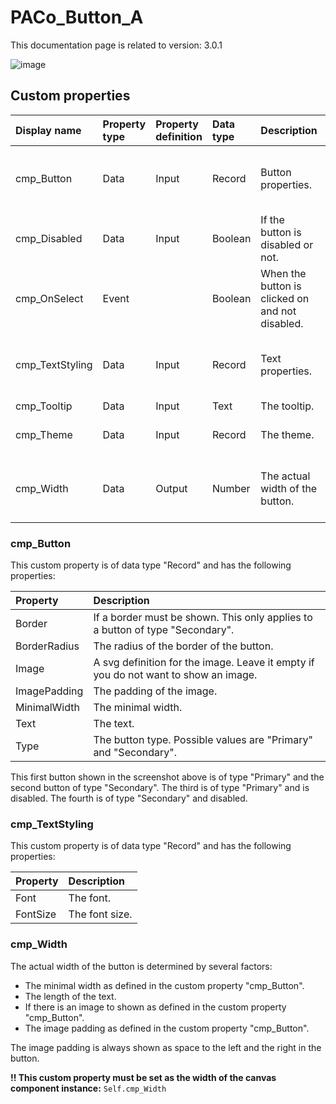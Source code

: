 # PACo_Button_A

This documentation page is related to version: 3.0.1

![image](https://github.com/formsandflows/PACo/assets/35654198/f779b9aa-2f32-4306-ac52-3d7d76ab1acb)

## Custom properties

| Display name | Property type | Property definition | Data type | Description | Memo
| :--- | :--- | :--- | :--- | :--- | :--- |
| cmp_Button | Data | Input | Record | Button properties. | See the documention about cmp_Button below. |
| cmp_Disabled | Data | Input | Boolean | If the button is disabled or not. | |
| cmp_OnSelect | Event | | Boolean | When the button is clicked on and not disabled. | |
| cmp_TextStyling | Data | Input | Record | Text properties. | See the documention about cmp_TextStyling below. |
| cmp_Tooltip | Data | Input | Text | The tooltip. | |
| cmp_Theme | Data | Input | Record | The theme. | See the documention on theming. |
| cmp_Width | Data | Output | Number | The actual width of the button. | See the documention about cmp_Width below. |

### cmp_Button
This custom property is of data type "Record" and has the following properties:

| Property | Description |
| :--- | :--- |
| Border | If a border must be shown. This only applies to a button of type "Secondary". |
| BorderRadius | The radius of the border of the button. |
| Image | A svg definition for the image. Leave it empty if you do not want to show an image. |
| ImagePadding | The padding of the image. |
| MinimalWidth | The minimal width. |
| Text | The text. |
| Type | The button type. Possible values are "Primary" and "Secondary". |

This first button shown in the screenshot above is of type "Primary" and the second button of type "Secondary". The third is of type "Primary" and is disabled. The fourth is of type "Secondary" and disabled.

### cmp_TextStyling
This custom property is of data type "Record" and has the following properties:

| Property | Description |
| :--- | :--- |
| Font | The font. |
| FontSize | The font size. |

### cmp_Width
The actual width of the button is determined by several factors:
- The minimal width as defined in the custom property "cmp_Button".
- The length of the text.
- If there is an image to shown as defined in the custom property "cmp_Button".
- The image padding as defined in the custom property "cmp_Button".

The image padding is always shown as space to the left and the right in the button.

**!! This custom property must be set as the width of the canvas component instance:** `Self.cmp_Width`
